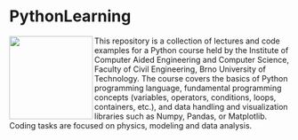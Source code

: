 # PythonLearning

<img align="left" width="150" height="150" src="https://user-images.githubusercontent.com/35465840/132986649-5da82c52-48fb-445e-88a5-6effce1ae21b.png">

This repository is a collection of lectures and code examples for a Python course held by the Institute of Computer Aided Engineering and Computer Science, Faculty of Civil Engineering, Brno University of Technology. The course covers the basics of Python programming language, fundamental programming concepts (variables, operators, conditions, loops, containers, etc.), and data handling and visualization libraries such as Numpy, Pandas, or Matplotlib. Coding tasks are focused on physics, modeling and data analysis.
